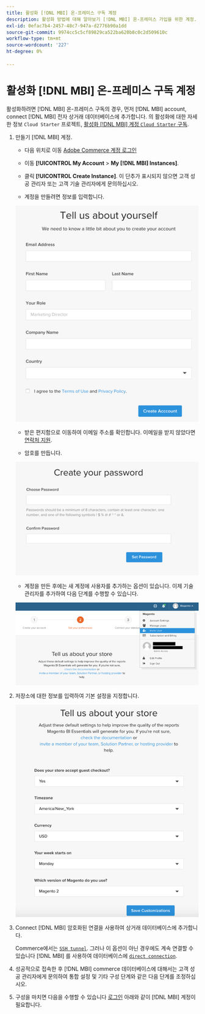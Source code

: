 ```yaml
---
title: 활성화 [!DNL MBI] 온-프레미스 구독 계정
description: 활성화 방법에 대해 알아보기 [!DNL MBI] 온-프레미스 가입을 위한 계정.
exl-id: 0efac7b4-2457-48c7-947a-d2776b90a1dd
source-git-commit: 9974cc5c5cf89829ca522ba620b8c0c2d509610c
workflow-type: tm+mt
source-wordcount: '227'
ht-degree: 0%

---
```


# 활성화 [!DNL MBI] 온-프레미스 구독 계정

활성화하려면 [!DNL MBI] 온-프레미스 구독의 경우, 먼저 [!DNL MBI] account, connect [!DNL MBI] 전자 상거래 데이터베이스에 추가합니다. 의 활성화에 대한 자세한 정보 `Cloud Starter` 프로젝트, [활성화 [!DNL MBI] 계정 `Cloud Starter` 구독](../getting-started/cloud-activation.md).

1. 만들기 [!DNL MBI] 계정.

   - 다음 위치로 이동 [Adobe Commerce 계정 로그인](https://account.magento.com/customer/account/login)

   - 이동 **[!UICONTROL My Account** > **My [!DNL MBI] Instances]**.

   - 클릭 **[!UICONTROL Create Instance]**. 이 단추가 표시되지 않으면 고객 성공 관리자 또는 고객 기술 관리자에게 문의하십시오.

   - 계정을 만들려면 정보를 입력합니다.

   ![](../assets/create-account-2.png)

   - 받은 편지함으로 이동하여 이메일 주소를 확인합니다. 이메일을 받지 않았다면 [연락처 지원](https://experienceleague.adobe.com/docs/commerce-knowledge-base/kb/troubleshooting/miscellaneous/mbi-service-policies.html?lang=en).

   - 암호를 만듭니다.

   ![](../assets/create-account-4.png)

   - 계정을 만든 후에는 새 계정에 사용자를 추가하는 옵션이 있습니다. 이제 기술 관리자를 추가하여 다음 단계를 수행할 수 있습니다.

   ![](../assets/create-account-5.png)

1. 저장소에 대한 정보를 입력하여 기본 설정을 지정합니다.

   ![](../assets/create-account-6.png)

1. Connect [!DNL MBI] 암호화된 연결을 사용하여 상거래 데이터베이스에 추가합니다.

   Commerce에서는 [`SSH tunnel`](../data-analyst/importing-data/integrations/mysql-via-ssh-tunnel.md). 그러나 이 옵션이 아닌 경우에도 계속 연결할 수 있습니다 [!DNL MBI] 를 사용하여 데이터베이스에 [`direct connection`](../data-analyst/importing-data/integrations/mysql-via-a-direct-connection.md).

1. 성공적으로 접속한 후 [!DNL MBI] commerce 데이터베이스에 대해서는 고객 성공 관리자에게 문의하여 통합 설정 및 기타 구성 단계와 같은 다음 단계를 조정하십시오.

1. 구성을 마치면 다음을 수행할 수 있습니다 [로그인](../getting-started/sign-in.md) 아래와 같이 [!DNL MBI] 계정이 필요합니다.
